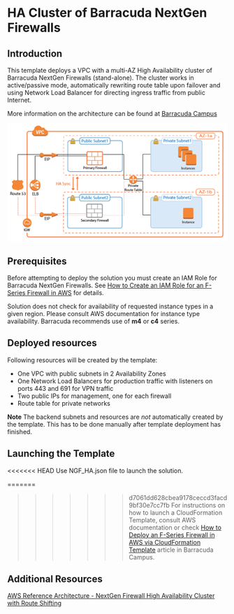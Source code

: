 # HA Cluster of Barracuda NextGen Firewalls

## Introduction
This template deploys a VPC with a multi-AZ High Availability cluster of Barracuda NextGen Firewalls (stand-alone). The cluster works in active/passive mode, automatically rewriting route table upon failover and using Network Load Balancer for directing ingress traffic from public Internet.

More information on the architecture can be found at [Barracuda Campus](https://campus.barracuda.com/product/nextgenfirewallf/doc/54264714/aws-reference-architecture-nextgen-firewall-high-availability-cluster-with-route-shifting/)

![HA Cluster Network Architecture](multi_AZ_routeshifting_ha_0.png)

## Prerequisites
Before attempting to deploy the solution you must create an IAM Role for Barracuda NextGen Firewalls. See [How to Create an IAM Role for an F-Series Firewall in AWS](https://campus.barracuda.com/product/nextgenfirewallf/article/NGF71/AWSCreateIAMRoleFW/) for details.

Solution does not check for availability of requested instance types in a given region. Please consult AWS documentation for instance type availability. Barracuda recommends use of **m4** or **c4** series.

## Deployed resources
Following resources will be created by the template:
- One VPC with public subnets in 2 Availability Zones
- One Network Load Balancers for production traffic with listeners on ports 443 and 691 for VPN traffic
- Two public IPs for management, one for each firewall
- Route table for private networks

**Note** The backend subnets and resources are *not* automatically created by the template. This has to be done manually after template deployment has finished.


## Launching the Template
<<<<<<< HEAD
Use NGF_HA.json file to launch the solution.

=======
>>>>>>> d7061dd628cbea9178ceccd3facd9bf30e7cc7fb
For instructions on how to launch a CloudFormation Template, consult AWS documentation or check [How to Deploy an F-Series Firewall in AWS via CloudFormation Template](https://campus.barracuda.com/product/nextgenfirewallf/article/NGF71/AWSDeployCloudFormationTemplate/) article in Barracuda Campus.

## Additional Resources
[AWS Reference Architecture - NextGen Firewall High Availability Cluster with Route Shifting](https://campus.barracuda.com/product/nextgenfirewallf/doc/54264714/aws-reference-architecture-nextgen-firewall-high-availability-cluster-with-route-shifting/)
